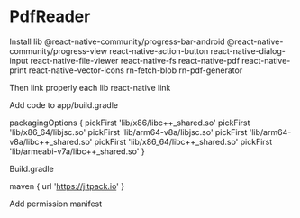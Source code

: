 # PdfReader
Install lib
@react-native-community/progress-bar-android
@react-native-community/progress-view
react-native-action-button
react-native-dialog-input
react-native-file-viewer
react-native-fs
react-native-pdf
react-native-print
react-native-vector-icons
rn-fetch-blob
rn-pdf-generator

Then link properly each lib
 react-native link 

Add code to app/build.gradle

  packagingOptions {
       pickFirst 'lib/x86/libc++_shared.so'
       pickFirst 'lib/x86_64/libjsc.so'
       pickFirst 'lib/arm64-v8a/libjsc.so'
       pickFirst 'lib/arm64-v8a/libc++_shared.so'
       pickFirst 'lib/x86_64/libc++_shared.so'
       pickFirst 'lib/armeabi-v7a/libc++_shared.so'
     }

Build.gradle

maven {
            url 'https://jitpack.io'
        }

Add permission manifest
  <uses-permission android:name="android.permission.ACCESS_NETWORK_STATE" />
   <uses-permission android:name="android.permission.READ_EXTERNAL_STORAGE" />
   <uses-permission android:name="android.permission.WRITE_EXTERNAL_STORAGE" />
   <uses-permission android:name="android.permission.DOWNLOAD_WITHOUT_NOTIFICATION" />
    
  <action android:name="android.intent.action.DOWNLOAD_COMPLETE"/>







